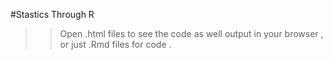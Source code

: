 #Stastics Through R

>>Open .html files to see the code as well output in your browser , or just .Rmd files for code .
